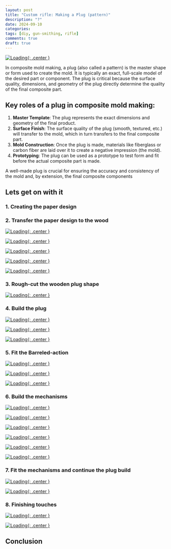 ```yaml
---
layout: post
title: "Custom rifle: Making a Plug (pattern)"
description: "?"
date: 2024-09-10
categories: 
tags: [diy, gun-smithing, rifle]
comments: true
draft: true
---
```

[![Loading](/assets/240930-paperplan.JPG){: .center }](/assets/240930-paperplan.JPG)

In composite mold making, a plug (also called a pattern) is the master shape or form used to create the mold. It is typically an exact, full-scale model of the desired part or component. The plug is critical because the surface quality, dimensions, and geometry of the plug directly determine the quality of the final composite part.

## Key roles of a plug in composite mold making:
1. **Master Template**: The plug represents the exact dimensions and geometry of the final product.
1. **Surface Finish**: The surface quality of the plug (smooth, textured, etc.) will transfer to the mold, which in turn transfers to the final composite part.
1. **Mold Construction**: Once the plug is made, materials like fiberglass or carbon fiber are laid over it to create a negative impression (the mold).
1. **Prototyping**: The plug can be used as a prototype to test form and fit before the actual composite part is made.

A well-made plug is crucial for ensuring the accuracy and consistency of the mold and, by extension, the final composite components

## Lets get on with it

### 1. Creating the paper design

### 2. Transfer the paper design to the wood

[![Loading](/assets/240930-papertowood.JPG){: .center }](/assets/240930-papertowood.JPG)

[![Loading](/assets/240930-blueglue.JPG){: .center }](/assets/240930-blueglue.JPG)

[![Loading](/assets/240930-appllyblueglue.JPG){: .center }](/assets/240930-appllyblueglue.JPG)

[![Loading](/assets/240930-appllyglue.JPG){: .center }](/assets/240930-appllyglue.JPG)

[![Loading](/assets/240930-clampwood.JPG){: .center }](/assets/240930-clampwood.JPG)

### 3. Rough-cut the wooden plug shape

[![Loading](/assets/240930-roughcutshape.JPG){: .center }](/assets/240930-roughcutshape.JPG)

### 4. Build the plug

[![Loading](/assets/240930-buildshape.JPG){: .center }](/assets/240930-buildshape.JPG)

[![Loading](/assets/240930-buildshape2.JPG){: .center }](/assets/240930-buildshape2.JPG)

[![Loading](/assets/240930-buildshape3.JPG){: .center }](/assets/240930-buildshape3.JPG)

### 5. Fit the Barreled-action

[![Loading](/assets/240930-buildshape4.JPG){: .center }](/assets/240930-buildshape4.JPG)

[![Loading](/assets/240930-barrelactionfitment.JPG){: .center }](/assets/240930-barrelactionfitment.JPG)

[![Loading](/assets/240930-barrelactionfitment2.JPG){: .center }](/assets/240930-barrelactionfitment2.JPG)

### 6. Build the mechanisms

[![Loading](/assets/240930-buildmechanism-lop.JPG){: .center }](/assets/240930-buildmechanism-lop.JPG)

[![Loading](/assets/240930-buildmechanism-lop2.JPG){: .center }](/assets/240930-buildmechanism-lop2.JPG)

[![Loading](/assets/240930-buildmechanism-magrelease.JPG){: .center }](/assets/240930-buildmechanism-magrelease.JPG)

[![Loading](/assets/240930-buildmechanism-magrelease2.JPG){: .center }](/assets/240930-buildmechanism-magrelease2.JPG)

[![Loading](/assets/240930-buildprice.JPG){: .center }](/assets/240930-buildprice.JPG)

[![Loading](/assets/240930-buildshape-lop.JPG){: .center }](/assets/240930-buildshape-lop.JPG)

### 7. Fit the mechanisms and continue the plug build

[![Loading](/assets/240930-buildshape-cheekriser.JPG){: .center }](/assets/240930-buildshape-cheekriser.JPG)

[![Loading](/assets/240930-buildshape-cheekriser2.JPG){: .center }](/assets/240930-buildshape-cheekriser2.JPG)

### 8. Finishing touches

[![Loading](/assets/240930-paintfiller.JPG){: .center }](/assets/240930-paintfiller.JPG)

[![Loading](/assets/240930-paintgloss.JPG){: .center }](/assets/240930-paintgloss.JPG)

## Conclusion